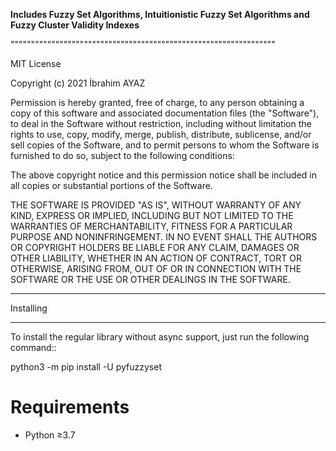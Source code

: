 
**Includes Fuzzy Set Algorithms, Intuitionistic Fuzzy Set Algorithms and Fuzzy Cluster Validity Indexes**


"""""""""""""""""""""""""""""""""""""""""""""""""""""""""""""""""

MIT License

Copyright (c) 2021 İbrahim AYAZ

Permission is hereby granted, free of charge, to any person obtaining a copy
of this software and associated documentation files (the "Software"), to deal
in the Software without restriction, including without limitation the rights
to use, copy, modify, merge, publish, distribute, sublicense, and/or sell
copies of the Software, and to permit persons to whom the Software is
furnished to do so, subject to the following conditions:

The above copyright notice and this permission notice shall be included in all
copies or substantial portions of the Software.

THE SOFTWARE IS PROVIDED "AS IS", WITHOUT WARRANTY OF ANY KIND, EXPRESS OR
IMPLIED, INCLUDING BUT NOT LIMITED TO THE WARRANTIES OF MERCHANTABILITY,
FITNESS FOR A PARTICULAR PURPOSE AND NONINFRINGEMENT. IN NO EVENT SHALL THE
AUTHORS OR COPYRIGHT HOLDERS BE LIABLE FOR ANY CLAIM, DAMAGES OR OTHER
LIABILITY, WHETHER IN AN ACTION OF CONTRACT, TORT OR OTHERWISE, ARISING FROM,
OUT OF OR IN CONNECTION WITH THE SOFTWARE OR THE USE OR OTHER DEALINGS IN THE
SOFTWARE.

**********
Installing
**********

To install the regular library without async support, just run the following command::

  <p>python3 -m pip install -U pyfuzzyset</p>

Requirements
============

- Python ≥3.7
